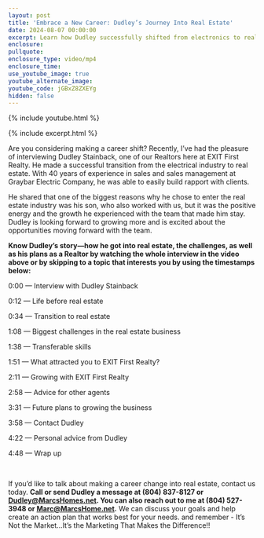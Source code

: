 ```yaml
---
layout: post
title: 'Embrace a New Career: Dudley’s Journey Into Real Estate'
date: 2024-08-07 00:00:00
excerpt: Learn how Dudley successfully shifted from electronics to real estate.
enclosure:
pullquote:
enclosure_type: video/mp4
enclosure_time:
use_youtube_image: true
youtube_alternate_image:
youtube_code: jGBxZ8ZXEYg
hidden: false
---
```

{% include youtube.html %}

{% include excerpt.html %}

Are you considering making a career shift? Recently, I’ve had the pleasure of interviewing Dudley Stainback, one of our Realtors here at EXIT First Realty. He made a successful transition from the electrical industry to real estate. With 40 years of experience in sales and sales management at Graybar Electric Company, he was able to easily build rapport with clients.

He shared that one of the biggest reasons why he chose to enter the real estate industry was his son, who also worked with us, but it was the positive energy and the growth he experienced with the team that made him stay. Dudley is looking forward to growing more and is excited about the opportunities moving forward with the team.

**Know Dudley’s story—how he got into real estate, the challenges, as well as his plans as a Realtor by watching the whole interview in the video above or by skipping to a topic that interests you by using the timestamps below:**

0:00 — Interview with Dudley Stainback

0:12 — Life before real estate

0:34 — Transition to real estate

1:08 — Biggest challenges in the real estate business

1:38 — Transferable skills

1:51 — What attracted you to EXIT First Realty?

2:11 — Growing with EXIT First Realty

2:58 — Advice for other agents

3:31 — Future plans to growing the business

3:58 — Contact Dudley

4:22 — Personal advice from Dudley

4:48 — Wrap up

&nbsp;

If you’d like to talk about making a career change into real estate, contact us today. **Call or send Dudley a message at (804) 837-8127 or Dudley@MarcsHomes.net. You can also reach out to me at (804) 527-3948 or Marc@MarcsHome.net.** We can discuss your goals and help create an action plan that works best for your needs. and remember - It’s Not the Market…It’s the Marketing That Makes the Difference!!